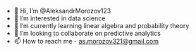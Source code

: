 - 👋 Hi, I’m @AleksandrMorozov123
- 👀 I’m interested in data science
- 🌱 I’m currently learning linear algebra and probability theory 
- 💞️ I’m looking to collaborate on predictive analytics
- 📫 How to reach me - as.morozov321@gmail.com

<!---
AleksandrMorozov123/AleksandrMorozov123 is a ✨ special ✨ repository because its `README.md` (this file) appears on your GitHub profile.
You can click the Preview link to take a look at your changes.
--->
